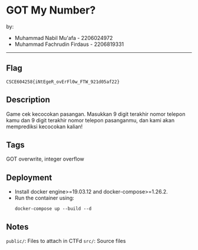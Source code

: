 # GOT My Number?

by:

- Muhammad Nabil Mu'afa - 2206024972
- Muhammad Fachrudin Firdaus - 2206819331

---

## Flag

```
CSCE604258{iNtEgeR_ovErFl0w_FTW_921d05af22}
```

## Description

Game cek kecocokan pasangan. Masukkan 9 digit terakhir nomor telepon kamu dan 9 digit terakhir nomor telepon pasanganmu, dan kami akan memprediksi kecocokan kalian!

## Tags

GOT overwrite, integer overflow

## Deployment

- Install docker engine>=19.03.12 and docker-compose>=1.26.2.
- Run the container using:
  ```
  docker-compose up --build --d
  ```

## Notes

`public/`: Files to attach in CTFd
`src/`: Source files

